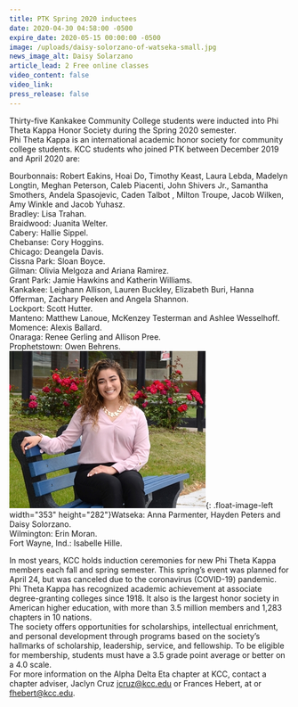 ```yaml
---
title: PTK Spring 2020 inductees
date: 2020-04-30 04:58:00 -0500
expire_date: 2020-05-15 00:00:00 -0500
image: /uploads/daisy-solorzano-of-watseka-small.jpg
news_image_alt: Daisy Solarzano
article_lead: 2 Free online classes
video_content: false
video_link:
press_release: false
---
```


Thirty-five Kankakee Community College students were inducted into Phi Theta Kappa Honor Society during the Spring 2020 semester.<br>Phi Theta Kappa is an international academic honor society for community college students. KCC students who joined PTK between December 2019 and April 2020 are:

Bourbonnais: Robert Eakins, Hoai Do, Timothy Keast, Laura Lebda, Madelyn Longtin, Meghan Peterson, Caleb Piacenti, John Shivers Jr., Samantha Smothers, Andela Spasojevic, Caden Talbot , Milton Troupe, Jacob Wilken, Amy Winkle and Jacob Yuhasz.<br>Bradley: Lisa Trahan.<br>Braidwood: Juanita Welter.<br>Cabery: Hallie Sippel.<br>Chebanse: Cory Hoggins.<br>Chicago: Deangela Davis.<br>Cissna Park: Sloan Boyce.<br>Gilman: Olivia Melgoza and Ariana Ramirez.<br>Grant Park: Jamie Hawkins and Katherin Williams.<br>Kankakee: Leighann Allison, Lauren Buckley, Elizabeth Buri, Hanna Offerman, Zachary Peeken and Angela Shannon.<br>Lockport: Scott Hutter.<br>Manteno: Matthew Lanoue, McKenzey Testerman and Ashlee Wesselhoff.<br>Momence: Alexis Ballard.<br>Onaraga: Renee Gerling and Allison Pree.<br>Prophetstown: Owen Behrens.<br>![](/uploads/daisy-solorzano-of-watseka-small.jpg){: .float-image-left width="353" height="282"}Watseka: Anna Parmenter, Hayden Peters and Daisy Solorzano.&nbsp;<br>Wilmington: Erin Moran.<br>Fort Wayne, Ind.: Isabelle Hille.

In most years, KCC holds induction ceremonies for new Phi Theta Kappa members each fall and spring semester. This spring’s event was planned for April 24, but was canceled due to the coronavirus (COVID-19) pandemic.<br>Phi Theta Kappa has recognized academic achievement at associate degree-granting colleges since 1918. It also is the largest honor society in American higher education, with more than 3.5 million members and 1,283 chapters in 10 nations.&nbsp;<br>The society offers opportunities for scholarships, intellectual enrichment, and personal development through programs based on the society’s hallmarks of scholarship, leadership, service, and fellowship. To be eligible for membership, students must have a 3.5 grade point average or better on a 4.0 scale.<br>For more information on the Alpha Delta Eta chapter at KCC, contact a chapter adviser, Jaclyn Cruz [jcruz@kcc.edu](mailto:jcruz@kcc.edu) or Frances Hebert, at&nbsp;or [fhebert@kcc.edu](mailto:fhebert@kcc.edu).

&nbsp;